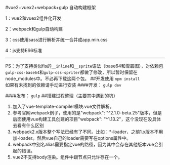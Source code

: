 #vue2+vuex2+webpack+gulp 自动构建框架

1：vue2和vuex2组件化开发

2：webpack和gulp自动构建

3：css使用sass进行解析并统一合并成app.min.css

4：js支持ES6标准


---
PS：为了支持类似fis的`__inline`和`__sprite`语法（base64和雪碧图），对依赖包`gulp-css-base64`和`gulp-css-spriter`都做了修改，所以暂时保留在node_modules中。不必再下载这两个包。
##开发使用
`npm install`  
如果有未找到的依赖请手动进行安装
####开发：
`gulp dev`

####发布：
`gulp`
##搭建过程整理（主要其中遇到的坑）
1. 加入了vue-template-compiler模块.vue文件解析。
2. 参考官网webpack例子，使用的是"webpack": "^2.1.0-beta.25"版本，但是后面使用vue构建工具创建的项目"webpack": "^1.13.2"，这个没现在没具体去看有什么区别
3. webpack2.x版本整个写法已经有了不同。比如：*-loader，之前1.x版本不用加-loader。然后vue自己的loader需要写在options属性中。
4. webpack中别名alias需要指定vue的路径，因为其中会存在其他版本vue会引起的错误。
5. vue2不支持body渲染。组件中跟节点只允许存在一个。

